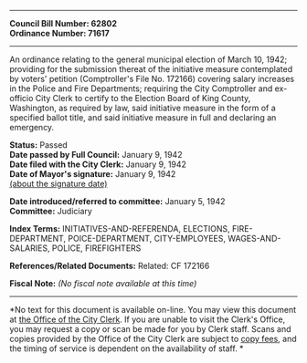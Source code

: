 * * * * *  
  
**Council Bill Number: [](#h0)[](#h2)62802**   
**Ordinance Number: 71617**  
  
* * * * *  
  
An ordinance relating to the general municipal election of March 10, 1942; providing for the submission thereat of the initiative measure contemplated by voters' petition (Comptroller's File No. 172166) covering salary increases in the Police and Fire Departments; requiring the City Comptroller and ex-officio City Clerk to certify to the Election Board of King County, Washington, as required by law, said initiative measure in the form of a specified ballot title, and said initiative measure in full and declaring an emergency.  
  
**Status:** Passed   
**Date passed by Full Council:** January 9, 1942   
**Date filed with the City Clerk:** January 9, 1942   
**Date of Mayor's signature:** January 9, 1942   
[(about the signature date)](/~public/approvaldate.htm)   
  
  
**Date introduced/referred to committee:** January 5, 1942   
**Committee:** Judiciary   
  
**Index Terms:** INITIATIVES-AND-REFERENDA, ELECTIONS, FIRE-DEPARTMENT, POICE-DEPARTMENT, CITY-EMPLOYEES, WAGES-AND-SALARIES, POLICE, FIREFIGHTERS  
  
**References/Related Documents:** Related: CF 172166  
  
**Fiscal Note:** *(No fiscal note available at this time)*  
  
* * * * *  
  
*No text for this document is available on-line. You may view this document at [the Office of the City Clerk](http://www.seattle.gov/leg/clerk/contactUs.htm). If you are unable to visit the Clerk's Office, you may request a copy or scan be made for you by Clerk staff. Scans and copies provided by the Office of the City Clerk are subject to [copy fees](http://clerk.seattle.gov/~public/clerkfees.htm), and the timing of service is dependent on the availability of staff. *  
  
  
